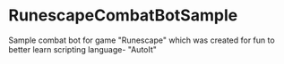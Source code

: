 # RunescapeCombatBotSample
Sample combat bot for game "Runescape" which was created for fun to better learn scripting language- "AutoIt"
